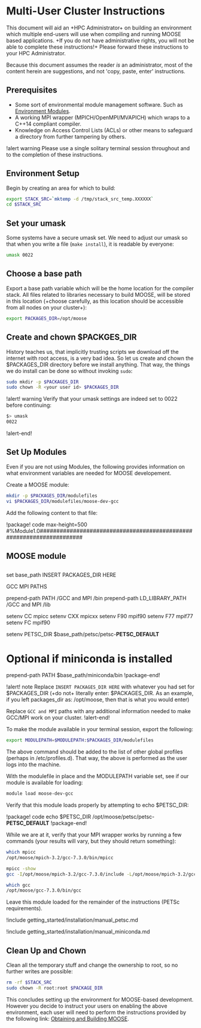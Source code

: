 # Multi-User Cluster Instructions

This document will aid an +HPC Administrator+ on building an environment which multiple end-users will use when compiling and running MOOSE based applications. +If you do not have administrative rights, you will not be able to complete these instructions!+ Please forward these instructions to your HPC Administrator.

Because this document assumes the reader *is* an administrator, most of the content herein are suggestions, and not 'copy, paste, enter' instructions.

## Prerequisites

- Some sort of environmental module management software. Such as [Environment Modules](http://modules.sourceforge.net/).
- A working MPI wrapper (MPICH/OpenMPI/MVAPICH) which wraps to a C++14 compliant compiler.
- Knowledge on Access Control Lists (ACLs) or other means to safeguard a directory from further tampering by others.

!alert warning
Please use a single solitary terminal session throughout and to the completion of these instructions.

## Environment Setup

Begin by creating an area for which to build:

```bash
export STACK_SRC=`mktemp -d /tmp/stack_src_temp.XXXXXX`
cd $STACK_SRC
```

## Set your umask

Some systems have a secure umask set. We need to adjust our umask so that when you write a file (`make install`), it is readable by everyone:

```bash
umask 0022
```

## Choose a base path

Export a base path variable which will be the home location for the compiler stack. All files related to libraries necessary to build MOOSE, will be stored in this location (+choose carefully, as this location should be accessible from all nodes on your cluster+):

```bash
export PACKAGES_DIR=/opt/moose
```

## Create and chown $PACKGES_DIR

History teaches us, that implicitly trusting scripts we download off the internet with root access, is a very bad idea. So let us create and chown the $PACKAGES_DIR directory before we install anything. That way, the things we do install can be done so without invoking `sudo`:

```bash
sudo mkdir -p $PACKAGES_DIR
sudo chown -R <your user id> $PACKAGES_DIR
```

!alert! warning
Verify that your umask settings are indeed set to 0022 before continuing:

```bash
$> umask
0022
```
!alert-end!

## Set Up Modules

Even if you are not using Modules, the following provides information on what environment variables are needed for MOOSE developement.

Create a MOOSE module:

```bash
mkdir -p $PACKAGES_DIR/modulefiles
vi $PACKAGES_DIR/modulefiles/moose-dev-gcc
```

Add the following content to that file:

!package! code max-height=500
#%Module1.0#####################################################################
##
## MOOSE module

##
set base_path   INSERT PACKAGES_DIR HERE

GCC MPI PATHS

prepend-path    PATH             /GCC and MPI /bin
prepend-path    LD_LIBRARY_PATH  /GCC and MPI /lib

setenv CC       mpicc
setenv CXX      mpicxx
setenv F90      mpif90
setenv F77      mpif77
setenv FC       mpif90

setenv          PETSC_DIR        $base_path/petsc/petsc-__PETSC_DEFAULT__

# Optional if miniconda is installed
prepend-path    PATH             $base_path/miniconda/bin
!package-end!

!alert! note
Replace `INSERT PACKAGES_DIR HERE` with whatever you had set for $PACKAGES_DIR (+do not+ literally enter: $PACKAGES_DIR. As an example, if you left packages_dir as: /opt/moose, then that is what you would enter)

Replace `GCC and MPI` paths with any additional information needed to make GCC/MPI work on your cluster.
!alert-end!

To make the module available in your terminal session, export the following:

```bash
export MODULEPATH=$MODULEPATH:$PACKAGES_DIR/modulefiles
```

The above command should be added to the list of other global profiles (perhaps in /etc/profiles.d). That way, the above is performed as the user logs into the machine.

With the modulefile in place and the MODULEPATH variable set, see if our module is available for loading:

```bash
module load moose-dev-gcc
```

Verify that this module loads properly by attempting to echo $PETSC_DIR:

!package! code
echo $PETSC_DIR
/opt/moose/petsc/petsc-__PETSC_DEFAULT__
!package-end!

While we are at it, verify that your MPI wrapper works by running a few commands (your results will vary, but they should return something):

```bash
which mpicc
/opt/moose/mpich-3.2/gcc-7.3.0/bin/mpicc

mpicc -show
gcc -I/opt/moose/mpich-3.2/gcc-7.3.0/include -L/opt/moose/mpich-3.2/gcc-7.3.0/lib -Wl,-rpath -Wl,/opt/moose/mpich-3.2/gcc-7.3.0/lib -Wl,--enable-new-dtags -lmpi

which gcc
/opt/moose/gcc-7.3.0/bin/gcc
```

Leave this module loaded for the remainder of the instructions (PETSc requirements).

!include getting_started/installation/manual_petsc.md

!include getting_started/installation/manual_miniconda.md

## Clean Up and Chown

Clean all the temporary stuff and change the ownership to root, so no further writes are possible:

```bash
rm -rf $STACK_SRC
sudo chown -R root:root $PACKAGE_DIR
```

This concludes setting up the environment for MOOSE-based development. However you decide to instruct your users on enabling the above environment, each user will need to perform the instructions provided by the following link: [Obtaining and Building MOOSE](getting_started/installation/install_moose.md).
